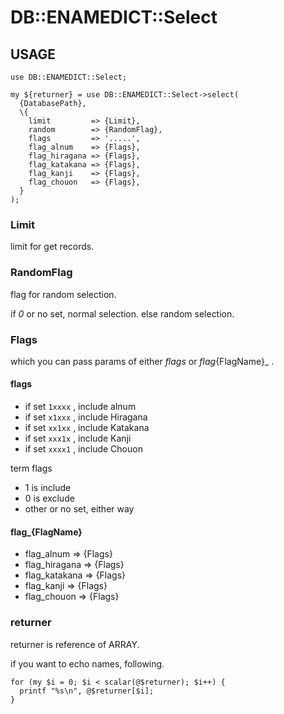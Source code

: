 DB::ENAMEDICT::Select
====

## USAGE

```
use DB::ENAMEDICT::Select;

my ${returner} = use DB::ENAMEDICT::Select->select(
  {DatabasePath},
  \{
    limit         => {Limit},
    random        => {RandomFlag},
    flags         => '.....',
    flag_alnum    => {Flags},
    flag_hiragana => {Flags},
    flag_katakana => {Flags},
    flag_kanji    => {Flags},
    flag_chouon   => {Flags},
  }
);
```


### Limit

limit for get records.

### RandomFlag

flag for random selection.

if _0_ or no set, normal selection.
else random selection.

### Flags

which you can pass params of either _flags_ or _flag_{FlagName}_ .

#### flags

- if set `1xxxx` , include alnum
- if set `x1xxx` , include Hiragana
- if set `xx1xx` , include Katakana
- if set `xxx1x` , include Kanji
- if set `xxxx1` , include Chouon

term flags

- 1 is include
- 0 is exclude
- other or no set, either way

#### flag_{FlagName}

- flag_alnum    => {Flags}
- flag_hiragana => {Flags}
- flag_katakana => {Flags}
- flag_kanji    => {Flags}
- flag_chouon   => {Flags}


### returner

returner is reference of ARRAY.

if you want to echo names, following.

```
for (my $i = 0; $i < scalar(@$returner); $i++) {
  printf "%s\n", @$returner[$i];
}
```
